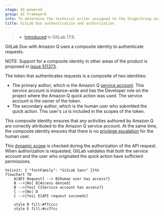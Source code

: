 ```yaml
---
stage: AI-powered
group: AI Framework
info: To determine the technical writer assigned to the Stage/Group associated with this page, see https://handbook.gitlab.com/handbook/product/ux/technical-writing/#assignments
title: GitLab Duo authentication and authorization
---
```


> - [Introduced](https://gitlab.com/gitlab-org/gitlab/-/issues/506641) in GitLab 17.9.

GitLab Duo with Amazon Q uses a composite identity to authenticate requests.

NOTE:
Support for a composite identity in other areas of the product
is proposed in [issue 511373](https://gitlab.com/gitlab-org/gitlab/-/issues/511373).

The token that authenticates requests is a composite of two identities:

- The primary author, which is the Amazon Q [service account](../profile/service_accounts.md).
  This service account is instance-wide and has the Developer role
  on the project where the Amazon Q quick action was used. The service account is the owner of the token.
- The secondary author, which is the human user who submitted the quick action.
  This user's `id` is included in the scopes of the token.

This composite identity ensures that any activities authored by Amazon Q are
correctly attributed to the Amazon Q service account.
At the same time, the composite identity ensures that there is no
[privilege escalation](https://en.wikipedia.org/wiki/Privilege_escalation) for the human user.

This [dynamic scope](https://github.com/doorkeeper-gem/doorkeeper/pull/1739)
is checked during the authorization of the API request.
When authorization is requested, GitLab validates that both the service account
and the user who originated the quick action have sufficient permissions.

```mermaid
%%{init: { "fontFamily": "GitLab Sans" }}%%
flowchart TD
    A[API Request] --> B{Human user has access?}
    B -->|No| D[Access denied]
    B -->|Yes| C{Service account has access?}
    C -->|No| D
    C -->|Yes| E[API request succeeds]

    style D fill:#ffcccc
    style E fill:#ccffcc
```
